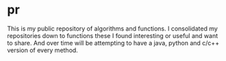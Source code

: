 # pr
 This is my public repository of algorithms and functions. I consolidated my repositories down to functions these I found interesting or useful and want to share. And over time will be attempting to have a java, python and c/c++ version of every method.
